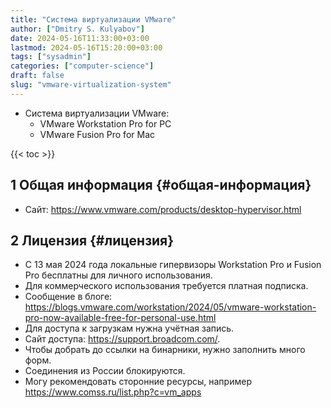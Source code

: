 ```yaml
---
title: "Система виртуализации VMware"
author: ["Dmitry S. Kulyabov"]
date: 2024-05-16T11:33:00+03:00
lastmod: 2024-05-16T15:20:00+03:00
tags: ["sysadmin"]
categories: ["computer-science"]
draft: false
slug: "vmware-virtualization-system"
---
```


-   Система виртуализации VMware:
    -   VMware Workstation Pro for PC
    -   VMware Fusion Pro for Mac

<!--more-->

{{< toc >}}


## <span class="section-num">1</span> Общая информация {#общая-информация}

-   Сайт: <https://www.vmware.com/products/desktop-hypervisor.html>


## <span class="section-num">2</span> Лицензия {#лицензия}

-   С 13 мая 2024 года локальные гипервизоры Workstation Pro и Fusion Pro бесплатны для личного использования.
-   Для коммерческого использования требуется платная подписка.
-   Сообщение в блоге: <https://blogs.vmware.com/workstation/2024/05/vmware-workstation-pro-now-available-free-for-personal-use.html>
-   Для доступа к загрузкам нужна учётная запись.
-   Сайт доступа: <https://support.broadcom.com/>.
-   Чтобы добрать до ссылки на бинарники, нужно заполнить много форм.
-   Соединения из России блокируются.
-   Могу рекомендовать сторонние ресурсы, например <https://www.comss.ru/list.php?c=vm_apps>
